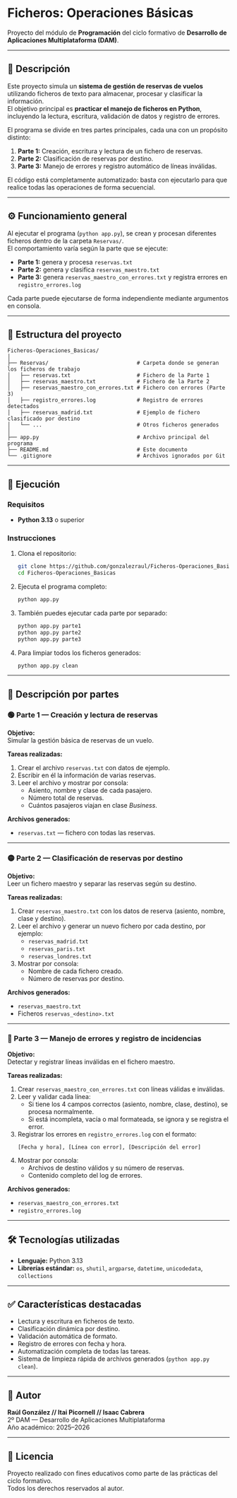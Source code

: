 # Ficheros: Operaciones Básicas

Proyecto del módulo de **Programación** del ciclo formativo de **Desarrollo de Aplicaciones Multiplataforma (DAM)**.

---

## 🧾 Descripción

Este proyecto simula un **sistema de gestión de reservas de vuelos** utilizando ficheros de texto para almacenar, procesar y clasificar la información.  
El objetivo principal es **practicar el manejo de ficheros en Python**, incluyendo la lectura, escritura, validación de datos y registro de errores.

El programa se divide en tres partes principales, cada una con un propósito distinto:

1. **Parte 1:** Creación, escritura y lectura de un fichero de reservas.  
2. **Parte 2:** Clasificación de reservas por destino.  
3. **Parte 3:** Manejo de errores y registro automático de líneas inválidas.

El código está completamente automatizado: basta con ejecutarlo para que realice todas las operaciones de forma secuencial.

---

## ⚙️ Funcionamiento general

Al ejecutar el programa (`python app.py`), se crean y procesan diferentes ficheros dentro de la carpeta `Reservas/`.  
El comportamiento varía según la parte que se ejecute:

- **Parte 1:** genera y procesa `reservas.txt`  
- **Parte 2:** genera y clasifica `reservas_maestro.txt`  
- **Parte 3:** genera `reservas_maestro_con_errores.txt` y registra errores en `registro_errores.log`

Cada parte puede ejecutarse de forma independiente mediante argumentos en consola.

---

## 📁 Estructura del proyecto

```
Ficheros-Operaciones_Basicas/
│
├── Reservas/                            # Carpeta donde se generan los ficheros de trabajo
│   ├── reservas.txt                     # Fichero de la Parte 1
│   ├── reservas_maestro.txt             # Fichero de la Parte 2
│   ├── reservas_maestro_con_errores.txt # Fichero con errores (Parte 3)
│   ├── registro_errores.log             # Registro de errores detectados
│   ├── reservas_madrid.txt              # Ejemplo de fichero clasificado por destino
│   └── ...                              # Otros ficheros generados
│
├── app.py                               # Archivo principal del programa
├── README.md                            # Este documento
└── .gitignore                           # Archivos ignorados por Git
```

---

## 🚀 Ejecución

### Requisitos

- **Python 3.13** o superior

### Instrucciones

1. Clona el repositorio:
   ```bash
   git clone https://github.com/gonzalezraul/Ficheros-Operaciones_Basicas.git
   cd Ficheros-Operaciones_Basicas
   ```

2. Ejecuta el programa completo:
   ```bash
   python app.py
   ```

3. También puedes ejecutar cada parte por separado:
   ```bash
   python app.py parte1
   python app.py parte2
   python app.py parte3
   ```

4. Para limpiar todos los ficheros generados:
   ```bash
   python app.py clean
   ```

---

## 🧩 Descripción por partes

### 🟢 Parte 1 — Creación y lectura de reservas

**Objetivo:**  
Simular la gestión básica de reservas de un vuelo.

**Tareas realizadas:**
1. Crear el archivo `reservas.txt` con datos de ejemplo.  
2. Escribir en él la información de varias reservas.  
3. Leer el archivo y mostrar por consola:
   - Asiento, nombre y clase de cada pasajero.  
   - Número total de reservas.  
   - Cuántos pasajeros viajan en clase *Business*.

**Archivos generados:**
- `reservas.txt` — fichero con todas las reservas.

---

### 🟡 Parte 2 — Clasificación de reservas por destino

**Objetivo:**  
Leer un fichero maestro y separar las reservas según su destino.

**Tareas realizadas:**
1. Crear `reservas_maestro.txt` con los datos de reserva (asiento, nombre, clase y destino).  
2. Leer el archivo y generar un nuevo fichero por cada destino, por ejemplo:
   - `reservas_madrid.txt`
   - `reservas_paris.txt`
   - `reservas_londres.txt`
3. Mostrar por consola:
   - Nombre de cada fichero creado.  
   - Número de reservas por destino.

**Archivos generados:**
- `reservas_maestro.txt`  
- Ficheros `reservas_<destino>.txt`

---

### 🔴 Parte 3 — Manejo de errores y registro de incidencias

**Objetivo:**  
Detectar y registrar líneas inválidas en el fichero maestro.

**Tareas realizadas:**
1. Crear `reservas_maestro_con_errores.txt` con líneas válidas e inválidas.  
2. Leer y validar cada línea:
   - Si tiene los 4 campos correctos (asiento, nombre, clase, destino), se procesa normalmente.  
   - Si está incompleta, vacía o mal formateada, se ignora y se registra el error.  
3. Registrar los errores en `registro_errores.log` con el formato:
   ```
   [Fecha y hora], [Línea con error], [Descripción del error]
   ```
4. Mostrar por consola:
   - Archivos de destino válidos y su número de reservas.  
   - Contenido completo del log de errores.

**Archivos generados:**
- `reservas_maestro_con_errores.txt`  
- `registro_errores.log`

---

## 🛠️ Tecnologías utilizadas

- **Lenguaje:** Python 3.13  
- **Librerías estándar:** `os`, `shutil`, `argparse`, `datetime`, `unicodedata`, `collections`

---

## ✅ Características destacadas

- Lectura y escritura en ficheros de texto.  
- Clasificación dinámica por destino.  
- Validación automática de formato.  
- Registro de errores con fecha y hora.  
- Automatización completa de todas las tareas.  
- Sistema de limpieza rápida de archivos generados (`python app.py clean`).

---

## 👤 Autor

**Raúl González // Itai Picornell // Isaac Cabrera**  
2º DAM — Desarrollo de Aplicaciones Multiplataforma  
Año académico: 2025–2026  

---

## 📄 Licencia

Proyecto realizado con fines educativos como parte de las prácticas del ciclo formativo.  
Todos los derechos reservados al autor.

